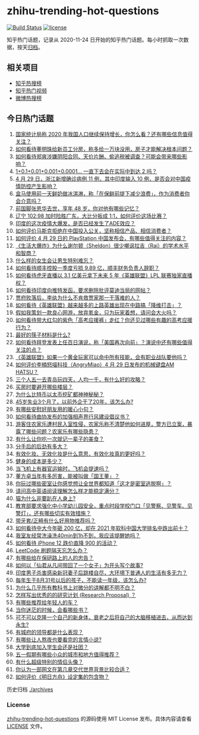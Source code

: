 # zhihu-trending-hot-questions

[![Build Status](https://github.com/justjavac/zhihu-trending-hot-questions/workflows/ci/badge.svg?branch=master)](https://github.com/justjavac/zhihu-trending-hot-questions/actions)
[![license](https://img.shields.io/github/license/justjavac/zhihu-trending-hot-questions)](https://github.com/justjavac/zhihu-trending-hot-questions/blob/master/LICENSE)

知乎热门话题，记录从 2020-11-24 日开始的知乎热门话题。每小时抓取一次数据，按天[归档](./archives)。

## 相关项目

- [知乎热搜榜](https://github.com/justjavac/zhihu-trending-top-search)
- [知乎热门视频](https://github.com/justjavac/zhihu-trending-hot-video)
- [微博热搜榜](https://github.com/justjavac/weibo-trending-hot-search)

## 今日热门话题

<!-- BEGIN -->
<!-- 最后更新时间 Fri Apr 30 2021 02:15:55 GMT+0800 (China Standard Time) -->

1. [国家统计局称 2020
   年我国人口继续保持增长，你怎么看？还有哪些信息值得关注？](https://www.zhihu.com/question/457140816)
2. [如何看待董明珠给新员工分房，称多给一万块没用，房子才能解决根本问题？](https://www.zhihu.com/question/456846832)
3. [如何看待郑爽涉嫌阴阳合同、天价片酬、偷逃税被调查？可能会带来哪些影响？](https://www.zhihu.com/question/457029348)
4. [1+0.1+0.01+0.001+0.0001... 一直下去会在实际中到达 2
   吗？](https://www.zhihu.com/question/444218811)
5. [4 月 29 日，浙江新增确诊病例 11 例，其中印度输入 10
   例，是否会对中国疫情防控产生影响？](https://www.zhihu.com/question/457100652)
6. [盒马使用前一天鲜奶做冰淇淋，称「在保鲜前提下减少浪费」，作为消费者你会介意吗？](https://www.zhihu.com/question/456827779)
7. [前国脚张恩华去世，享年 48 岁，你对他有哪些记忆？](https://www.zhihu.com/question/457170964)
8. [辽宁 102:98 加时险胜广东，大比分扳成
   1:1，如何评价这场比赛？](https://www.zhihu.com/question/457178922)
9. [印度的这次疫情大爆发，是否已经发生了ADE效应？](https://www.zhihu.com/question/456399195)
10. [如何评价马斯克拒绝在中国投入公关，坚称相信产品、相信消费者？](https://www.zhihu.com/question/457012576)
11. [如何评价 4 月 29 日的 PlayStation
    中国发布会，有哪些值得关注的内容？](https://www.zhihu.com/question/456103601)
12. [《生活大爆炸》为什么谢尔顿（Sheldon）很少嘲讽拉吉（Raj）的学术水平和智商？](https://www.zhihu.com/question/452782047)
13. [什么样的女生会让男生特别难忘？](https://www.zhihu.com/question/445195620)
14. [如何看待顺丰控股一季度亏损 9.89 亿，顺丰财务负责人辞职？](https://www.zhihu.com/question/456088079)
15. [如何看待虎牙直播以 3.1 亿美元拿下未来 5 年《英雄联盟》LPL
    联赛独家直播权？](https://www.zhihu.com/question/457004985)
16. [如何看待印度向推特发函，要求删除批评莫迪当局的网帖？](https://www.zhihu.com/question/456828756)
17. [贾府败落后，李纨为什么不肯救贾家那一干落难的人？](https://www.zhihu.com/question/413382261)
18. [如何看待《英雄联盟》越来越多的上路英雄出现在中路搞「降维打击」？](https://www.zhihu.com/question/456150071)
19. [假如我策划一款良心网游，放弃氪金，只为玩家着想，请问会大火吗？](https://www.zhihu.com/question/452046052)
20. [如何看待带大红勾的紫色「高考应援裤」走红？你还见过哪些有趣的高考应援行为？](https://www.zhihu.com/question/457036620)
21. [最好的筷子材料是什么?](https://www.zhihu.com/question/21549358)
22. [如何看待拜登发表上任百日演说，称「美国再次向前」？演说中还有哪些值得关注的点？](https://www.zhihu.com/question/457103607)
23. [《英雄联盟》如果一个黄金玩家可以命中所有技能，会有职业战队要他吗？](https://www.zhihu.com/question/454200921)
24. [如何评价李楠怒喵科技（AngryMiao）4 月 29 日发布的机械键盘AM
    HATSU？](https://www.zhihu.com/question/457163306)
25. [三个人五一去青岛玩四天，人均一千，有什么好的攻略？](https://www.zhihu.com/question/455036673)
26. [买房时要避开哪些楼层？](https://www.zhihu.com/question/447920355)
27. [为什么比特币以太币挖矿都神神秘秘？](https://www.zhihu.com/question/456031920)
28. [45岁失业3个月了，以前外企干了20年，该怎么办?](https://www.zhihu.com/question/453104891)
29. [有哪些安慰好朋友用的暖心小句？](https://www.zhihu.com/question/423693212)
30. [如何看待曲协发布的加强相声界行风建设倡议书？](https://www.zhihu.com/question/457138970)
31. [游客住农家乐遭村民入室性侵，农家乐称不清楚他如何进屋，警方已立案，暴露了哪些问题？农家乐有哪些隐患？](https://www.zhihu.com/question/456979537)
32. [有什么让你吃一次就记一辈子的美食？](https://www.zhihu.com/question/442763529)
33. [分手后的后劲有多大？](https://www.zhihu.com/question/440316118)
34. [有效化妆、无效化妆是什么意思，有效化妆真的更好吗？](https://www.zhihu.com/question/445017526)
35. [健身的成本是多少？](https://www.zhihu.com/question/58355167)
36. [当飞机上有器官运输时，飞机会提速吗？](https://www.zhihu.com/question/453406019)
37. [董方卓当年有多厉害，能被叫做「国王董」？](https://www.zhihu.com/question/34886516)
38. [你玩过哪些密室让你感觉想让全世界都知道「这才是密室逃脱啊」？](https://www.zhihu.com/question/319279638)
39. [请问高中英语阅读理解怎么样才能稳定满分？](https://www.zhihu.com/question/309325332)
40. [猫为什么非要趴在人身上?](https://www.zhihu.com/question/456102586)
41. [教育部要求强化中小学幼儿园安全，重点时段学校门口「见警察、见警车、见警灯」，还有哪些切实有效措施？](https://www.zhihu.com/question/457099403)
42. [带牙套/正畸有什么好用物推荐吗？](https://www.zhihu.com/question/263947314)
43. [如何看待中大今年砸 200 亿，却在 2021
    年软科中国大学排名中跌出前十？](https://www.zhihu.com/question/456601034)
44. [我室友经常洗澡洗40min到1h不到，我应该提醒她吗？](https://www.zhihu.com/question/456731420)
45. [如何看待 iPhone 12 跌价直降 900 的活动？](https://www.zhihu.com/question/455284196)
46. [LeetCode 刷题隔天忘怎么办？](https://www.zhihu.com/question/379857231)
47. [有哪些给在保研路上的人的忠告？](https://www.zhihu.com/question/370011250)
48. [如何以「仙君从凡间带回了一个女子」为开头写个故事?](https://www.zhihu.com/question/432356881)
49. [印度男子杀害感染新冠妻子后跳楼自尽，大环境下普通人的生活有多无力？](https://www.zhihu.com/question/456933930)
50. [每年生于8月31号以后的孩子，不能读一年级，该怎么办?](https://www.zhihu.com/question/456626454)
51. [为什么几乎所有教科书上对微分的讲解都不明不白？](https://www.zhihu.com/question/438795295)
52. [怎样写出优秀的的研究计划 (Research Proposal)
    ？](https://www.zhihu.com/question/23695058)
53. [有哪些推荐给年轻人的车？](https://www.zhihu.com/question/351728964)
54. [当你迷茫的时候，会看哪些书？](https://www.zhihu.com/question/454224694)
55. [可不可以克隆一个自己的新身体，衰老之后将自己的大脑移植进去，从而达到永生?](https://www.zhihu.com/question/437796896)
56. [有城府的领导都是什么表现？](https://www.zhihu.com/question/299985054)
57. [有哪些让人熬夜也要看完的言情小说?](https://www.zhihu.com/question/332155810)
58. [大学到底加入学生会还是社团？](https://www.zhihu.com/question/64631466)
59. [五一假期有哪些小众的城市和地方值得推荐？](https://www.zhihu.com/question/454880823)
60. [有什么超级特别的情侣头像？](https://www.zhihu.com/question/276562790)
61. [你认为一部网文在第几章交代世界背景比较合适？](https://www.zhihu.com/question/453894423)
62. [如何评价《明日方舟》设定集的包含物？](https://www.zhihu.com/question/456988607)

<!-- END -->

历史归档 [./archives](./archives)

### License

[zhihu-trending-hot-questions](https://github.com/justjavac/zhihu-trending-hot-questions)
的源码使用 MIT License 发布。具体内容请查看 [LICENSE](./LICENSE) 文件。
